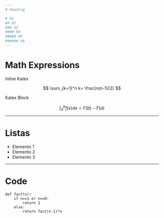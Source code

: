 ```yaml
---
# Heading

# H1
## H2
### H3
#### H4 
##### H5 
###### H6
---
```

# Math Expressions

Inline Katex

$$
\sum_{k=1}^n k= \frac{n(n-1}{2}
$$

Katex Block

$$
\int_a^b f(x) dx = F(b) - F(a)
$$

---

# Listas

- Elemento 1
- Elemento 2
- Elemento 3

---

# Code

```
def fact(n):
    if n==1 or n==0:
        return 1
    else: 
        return fact(n-1)*n
```
